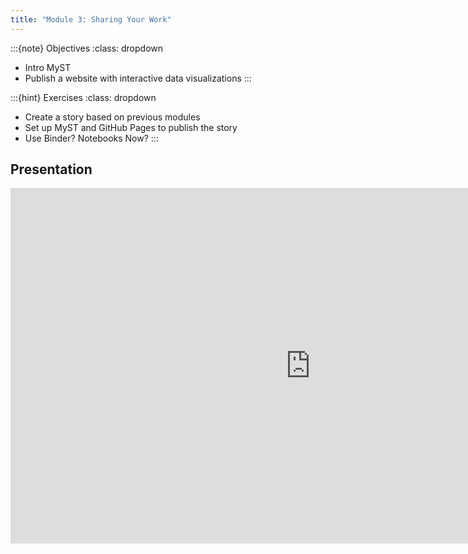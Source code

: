 ```yaml
---
title: "Module 3: Sharing Your Work"
---
```


:::{note} Objectives
:class: dropdown

* Intro MyST
* Publish a website with interactive data visualizations
:::

:::{hint} Exercises
:class: dropdown

* Create a story based on previous modules
* Set up MyST and GitHub Pages to publish the story
* Use Binder? Notebooks Now?
:::


## Presentation

<iframe
  src="https://docs.google.com/presentation/d/e/2PACX-1vQxrud6Gh389Ax5vPXWUWF6YZXI_YUS_0Z3s3ovLDTDBwpEMI2NxYH3FJn9JIJMUPeCkTxm0uNOXzu8/pubembed?start=false&loop=false&delayms=60000"
  frameborder="0" width="960" height="569" allowfullscreen="true"
  mozallowfullscreen="true" webkitallowfullscreen="true">
</iframe>
